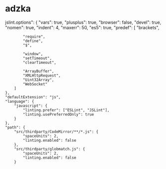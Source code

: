# adzka

jslint.options": {
        "vars": true,
        "plusplus": true,
        "browser": false,
        "devel": true,
        "nomen": true,
        "indent": 4,
        "maxerr": 50,
        "es5": true,
        "predef": [
            "brackets",

            "require",
            "define",
            "$",

            "window",
            "setTimeout",
            "clearTimeout",

            "ArrayBuffer",
            "XMLHttpRequest",
            "Uint32Array",
            "WebSocket"
        ]
    },
    "defaultExtension": "js",
    "language": {
        "javascript": {
            "linting.prefer": ["ESLint", "JSLint"],
            "linting.usePreferredOnly": true
        }
    },
    "path": {
        "src/thirdparty/CodeMirror/**/*.js": {
            "spaceUnits": 2,
            "linting.enabled": false
        },
        "src/thirdparty/globmatch.js": {
            "spaceUnits": 2,
            "linting.enabled": false
        }
